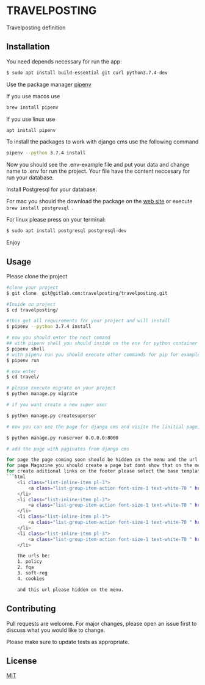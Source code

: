 # TRAVELPOSTING

Travelposting definition

## Installation

You need depends necessary for run the app:
```bash
$ sudo apt install build-essential git curl python3.7.4-dev 
```

Use the package manager [pipenv](https://docs.pipenv.org/en/latest/)



If you use macos use 

```bash
brew install pipenv
```
If you use linux use

```bash
apt install pipenv
```

To install the packages to work with django cms use the following command

```bash
pipenv --python 3.7.4 install 
```
Now you should see the .env-example file and put your data and change name to .env for run the project. Your file have the content neccesary for run your database. 

Install Postgresql for your database:

For mac you should the download the package on the [web site](https://www.postgresql.org/download/macosx/)  or execute ```brew install postgresql ```.

For linux please press on your terminal:
```bash 
$ sudo apt install postgresql postgresql-dev
```

Enjoy 
## Usage

Please clone the project 

``` bash
#clone your project
$ git clone  git@gitlab.com:travelposting/travelposting.git 

#Inside on project
$ cd travelposting/

#this get all requirements for your project and will install 
$ pipenv --python 3.7.4 install 

# now you should enter the next comand
## with pipenv shell you should inside on the env for python container 
$ pipenv shell 
# with pipenv run you should execute other commands for pip for example pipenv run pip freeze 
$ pipenv run 

# now enter 
$ cd travel/

# please execute migrate on your project 
$ python manage.py migrate 

# if you want create a new super user

$ python manage.py createsuperser

# now you can see the page for django cms and visite the [initial page](http://localhost:8000) 

$ python manage.py runserver 0.0.0.0:8000

# add the page with paginates from django cms

for page the page coming soon should be hidden on the menu and the url is coming-soon
for page Magazine you should create a page but dont show that on the menu the page url is magazine
for create aditional links on the footer please select the base template
```html 
    <li class="list-inline-item pl-3">
        <a class="list-group-item-action font-size-1 text-white-70 " href="/cookies/">{% trans 'Cookies' %}</a>
    </li>
    <li class="list-inline-item pl-3">
        <a class="list-group-item-action font-size-1 text-white-70 " href="/fqa/">{% trans 'FQA' %}</a>
    </li>
    <li class="list-inline-item pl-3">
        <a class="list-group-item-action font-size-1 text-white-70 " href="/policy/">{% trans 'Privacy & policy' %}</a>
    </li>
    <li class="list-inline-item pl-3">
        <a class="list-group-item-action font-size-1 text-white-70 " href="/soft-reg/">{% trans 'Register' %}</a>
    </li>

    The urls be: 
    1. policy
    2. fqa
    3. soft-reg
    4. cookies 

    and this url please hidden on the menu.

 ```
## Contributing
Pull requests are welcome. For major changes, please open an issue first to discuss what you would like to change.

Please make sure to update tests as appropriate.

## License
[MIT](https://choosealicense.com/licenses/mit/)